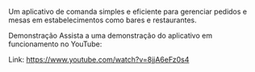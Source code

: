 Um aplicativo de comanda simples e eficiente para gerenciar pedidos e mesas em estabelecimentos como bares e restaurantes.

Demonstração
Assista a uma demonstração do aplicativo em funcionamento no YouTube:

Link:  https://www.youtube.com/watch?v=8jjA6eFz0s4
